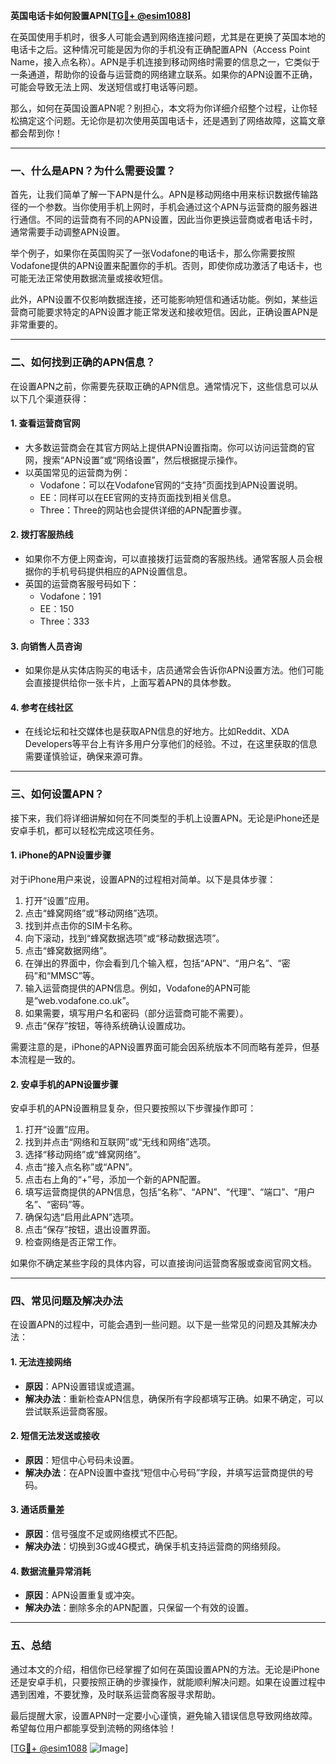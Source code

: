 **英国电话卡如何設置APN[[TG💪+ @esim1088](https://t.me/s/esim1088)]**

在英国使用手机时，很多人可能会遇到网络连接问题，尤其是在更换了英国本地的电话卡之后。这种情况可能是因为你的手机没有正确配置APN（Access Point Name，接入点名称）。APN是手机连接到移动网络时需要的信息之一，它类似于一条通道，帮助你的设备与运营商的网络建立联系。如果你的APN设置不正确，可能会导致无法上网、发送短信或打电话等问题。

那么，如何在英国设置APN呢？别担心，本文将为你详细介绍整个过程，让你轻松搞定这个问题。无论你是初次使用英国电话卡，还是遇到了网络故障，这篇文章都会帮到你！

---

### 一、什么是APN？为什么需要设置？

首先，让我们简单了解一下APN是什么。APN是移动网络中用来标识数据传输路径的一个参数。当你使用手机上网时，手机会通过这个APN与运营商的服务器进行通信。不同的运营商有不同的APN设置，因此当你更换运营商或者电话卡时，通常需要手动调整APN设置。

举个例子，如果你在英国购买了一张Vodafone的电话卡，那么你需要按照Vodafone提供的APN设置来配置你的手机。否则，即使你成功激活了电话卡，也可能无法正常使用数据流量或接收短信。

此外，APN设置不仅影响数据连接，还可能影响短信和通话功能。例如，某些运营商可能要求特定的APN设置才能正常发送和接收短信。因此，正确设置APN是非常重要的。

---

### 二、如何找到正确的APN信息？

在设置APN之前，你需要先获取正确的APN信息。通常情况下，这些信息可以从以下几个渠道获得：

#### 1. **查看运营商官网**
   - 大多数运营商会在其官方网站上提供APN设置指南。你可以访问运营商的官网，搜索“APN设置”或“网络设置”，然后根据提示操作。
   - 以英国常见的运营商为例：
     - Vodafone：可以在Vodafone官网的“支持”页面找到APN设置说明。
     - EE：同样可以在EE官网的支持页面找到相关信息。
     - Three：Three的网站也会提供详细的APN配置步骤。

#### 2. **拨打客服热线**
   - 如果你不方便上网查询，可以直接拨打运营商的客服热线。通常客服人员会根据你的手机号码提供相应的APN设置信息。
   - 英国的运营商客服号码如下：
     - Vodafone：191
     - EE：150
     - Three：333

#### 3. **向销售人员咨询**
   - 如果你是从实体店购买的电话卡，店员通常会告诉你APN设置方法。他们可能会直接提供给你一张卡片，上面写着APN的具体参数。

#### 4. **参考在线社区**
   - 在线论坛和社交媒体也是获取APN信息的好地方。比如Reddit、XDA Developers等平台上有许多用户分享他们的经验。不过，在这里获取的信息需要谨慎验证，确保来源可靠。

---

### 三、如何设置APN？

接下来，我们将详细讲解如何在不同类型的手机上设置APN。无论是iPhone还是安卓手机，都可以轻松完成这项任务。

#### 1. **iPhone的APN设置步骤**

对于iPhone用户来说，设置APN的过程相对简单。以下是具体步骤：

1. 打开“设置”应用。
2. 点击“蜂窝网络”或“移动网络”选项。
3. 找到并点击你的SIM卡名称。
4. 向下滚动，找到“蜂窝数据选项”或“移动数据选项”。
5. 点击“蜂窝数据网络”。
6. 在弹出的界面中，你会看到几个输入框，包括“APN”、“用户名”、“密码”和“MMSC”等。
7. 输入运营商提供的APN信息。例如，Vodafone的APN可能是“web.vodafone.co.uk”。
8. 如果需要，填写用户名和密码（部分运营商可能不需要）。
9. 点击“保存”按钮，等待系统确认设置成功。

需要注意的是，iPhone的APN设置界面可能会因系统版本不同而略有差异，但基本流程是一致的。

#### 2. **安卓手机的APN设置步骤**

安卓手机的APN设置稍显复杂，但只要按照以下步骤操作即可：

1. 打开“设置”应用。
2. 找到并点击“网络和互联网”或“无线和网络”选项。
3. 选择“移动网络”或“蜂窝网络”。
4. 点击“接入点名称”或“APN”。
5. 点击右上角的“+”号，添加一个新的APN配置。
6. 填写运营商提供的APN信息，包括“名称”、“APN”、“代理”、“端口”、“用户名”、“密码”等。
7. 确保勾选“启用此APN”选项。
8. 点击“保存”按钮，退出设置界面。
9. 检查网络是否正常工作。

如果你不确定某些字段的具体内容，可以直接询问运营商客服或查阅官网文档。

---

### 四、常见问题及解决办法

在设置APN的过程中，可能会遇到一些问题。以下是一些常见的问题及其解决办法：

#### 1. **无法连接网络**
   - **原因**：APN设置错误或遗漏。
   - **解决办法**：重新检查APN信息，确保所有字段都填写正确。如果不确定，可以尝试联系运营商客服。

#### 2. **短信无法发送或接收**
   - **原因**：短信中心号码未设置。
   - **解决办法**：在APN设置中查找“短信中心号码”字段，并填写运营商提供的号码。

#### 3. **通话质量差**
   - **原因**：信号强度不足或网络模式不匹配。
   - **解决办法**：切换到3G或4G模式，确保手机支持运营商的网络频段。

#### 4. **数据流量异常消耗**
   - **原因**：APN设置重复或冲突。
   - **解决办法**：删除多余的APN配置，只保留一个有效的设置。

---

### 五、总结

通过本文的介绍，相信你已经掌握了如何在英国设置APN的方法。无论是iPhone还是安卓手机，只要按照正确的步骤操作，就能顺利解决问题。如果在设置过程中遇到困难，不要犹豫，及时联系运营商客服寻求帮助。

最后提醒大家，设置APN时一定要小心谨慎，避免输入错误信息导致网络故障。希望每位用户都能享受到流畅的网络体验！

[[TG💪+ @esim1088](https://t.me/s/esim1088) ![Image](https://i.postimg.cc/4NQfJmqS/Snipaste-2025-05-13-00-14-12.png)]